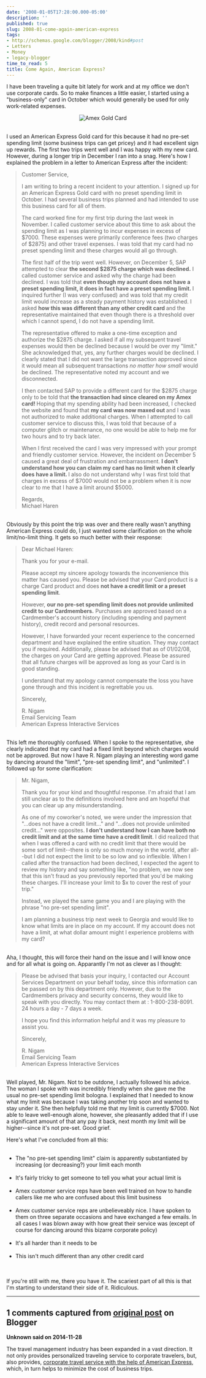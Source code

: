 ```yaml
---
date: '2008-01-05T17:28:00.000-05:00'
description: ''
published: true
slug: 2008-01-come-again-american-express
tags:
- http://schemas.google.com/blogger/2008/kind#post
- Letters
- Money
- legacy-blogger
time_to_read: 5
title: Come Again, American Express?
---
```


I have been traveling a quite bit lately for work and at my office we don't use corporate cards. So to make finances a little easier, I started using a "business-only" card in October which would generally be used for only work-related expenses.<br /><p align="center"><img alt="Amex Gold Card" src="http://www.wassupy.com/wp-content/uploads/2008/01/amex_gold_card_full.jpg" /></p><br />I used an American Express Gold card for this because it had no pre-set spending limit (some business trips can get pricey) and it had excellent sign up rewards. The first two trips went well and I was happy with my new card. However, during a longer trip in December I ran into a snag. Here's how I explained the problem in a letter to American Express after the incident:<br /><blockquote>Customer Service,

I am writing to bring a recent incident to your attention. I signed up for an American Express Gold card with no preset spending limit in October. I had several business trips planned and had intended to use this business card for all of them.

The card worked fine for my first trip during the last week in November. I called customer service about this time to ask about the spending limit as I was planning to incur expenses in excess of $7000. These expenses were primarily conference fees (two charges of $2875) and other travel expenses. I was told that my card had no preset spending limit and these charges would all go through.

The first half of the trip went well. However, on December 5, SAP attempted to clear <strong>the second $2875 charge which was declined.</strong> I called customer service and asked why the charge had been declined. I was told that <strong>even though my account does not have a preset spending limit, it does in fact have a preset spending limit. </strong>I inquired further (I was very confused) and was told that my credit limit would increase as a steady payment history was established. I asked <strong>how this was different than any other credit card </strong>and the representative maintained that even though there is a threshold over which I cannot spend, I do not have a spending limit.

The representative offered to make a one-time exception and authorize the $2875 charge. I asked if all my subsequent travel expenses would then be declined because I would be over my "limit." She acknowledged that, yes, any further charges would be declined. I clearly stated that I did not want the large transaction approved since it would mean all subsequent transactions <em>no matter how small</em> would be declined. The representative noted my account and we disconnected.

I then contacted SAP to provide a different card for the $2875 charge only to be told that <strong>the transaction had since cleared on my Amex card! </strong>Hoping that my spending ability had been increased, I checked the website and found that <strong>my card was now maxed out </strong>and I was not authorized to make additional charges. When I attempted to call customer service to discuss this, I was told that because of a computer glitch or maintenance, no one would be able to help me for two hours and to try back later.

When I first received the card I was very impressed with your prompt and friendly customer service. However, the incident on December 5 caused a great deal of frustration and embarrassment. <strong>I don't understand how you can claim my card has no limit when it clearly does have a limit. </strong>I also do not understand why I was first told that charges in excess of $7000 would not be a problem when it is now clear to me that I have a limit around $5000.

Regards,<br />Michael Haren</blockquote><br />Obviously by this point the trip was over and there really wasn't anything American Express could do, I just wanted some clarification on the whole limit/no-limit thing. It gets so much better with their response:<br /><blockquote>Dear Michael Haren:

Thank you for your e-mail.

Please accept my sincere apology towards the inconvenience this matter has caused you. Please be advised that your Card product is a charge Card product and does <strong>not have a credit limit or a preset spending limit</strong>.

However, <strong>our no pre-set spending limit does not provide unlimited credit to our Cardmembers.</strong> Purchases are approved based on a Cardmember's account history (including spending and payment history), credit record and personal resources.

However, I have forwarded your recent experience to the concerned department and have explained the entire situation. They may contact you if required. Additionally, please be advised that as of 01/02/08, the charges on your Card are getting approved. Please be assured that all future charges will be approved as long as your Card is in good standing.

I understand that my apology cannot compensate the loss you have gone through and this incident is regrettable you us.

Sincerely,

R. Nigam<br />Email Servicing Team<br />American Express Interactive Services</blockquote><br />This left me thoroughly confused. When I spoke to the representative, she clearly indicated that my card had a fixed limit beyond which charges would not be approved. But now I have R. Nigam playing an interesting word game by dancing around the "limit", "pre-set spending limit", and "unlimited". I followed up for some clarification:<br /><blockquote>Mr. Nigam,

Thank you for your kind and thoughtful response. I'm afraid that I am still unclear as to the definitions involved here and am hopeful that you can clear up any misunderstanding.

As one of my coworker's noted, we were under the impression that "...does not have a credit limit..." and "...does not provide unlimited credit..." were opposites. <strong>I don't understand how I can have both no credit limit and at the same time have a credit limit</strong>. I did realized that when I was offered a card with no credit limit that there would be some sort of limit--there is only so much money in the world, after all--but I did not expect the limit to be so low and so inflexible. When I called after the transaction had been declined, I expected the agent to review my history and say something like, "no problem, we now see that this isn't fraud as you previously reported that you'd be making these charges. I'll increase your limit to $x to cover the rest of your trip."

Instead, we played the same game you and I are playing with the phrase "no pre-set spending limit".

I am planning a business trip next week to Georgia and would like to know what limits are in place on my account. If my account does not have a limit, at what dollar amount might I experience problems with my card?</blockquote><br />Aha, I thought, this will force their hand on the issue and I will know once and for all what is going on. Apparantly I'm not as clever as I thought:<br /><blockquote>Please be advised that basis your inquiry, I contacted our Account Services Department on your behalf today, since this information can be passed on by this department only. However, due to the Cardmembers privacy and security concerns, they would like to speak with you directly. You may contact them at : 1-800-238-8091. 24 hours a day - 7 days a week.

I hope you find this information helpful and it was my pleasure to assist you.

Sincerely,

R. Nigam<br />Email Servicing Team<br />American Express Interactive Services</blockquote><br />Well played, Mr. Nigam. Not to be outdone, I actually followed his advice. The woman I spoke with was incredibly friendly when she gave me the usual no pre-set spending limit bologna. I explained that I needed to know what my limit was because I was taking another trip soon and wanted to stay under it. She then helpfully told me that my limit is currently $7000. Not able to leave well-enough alone, however, she pleasantly added that if I use a significant amount of that any pay it back, next month my limit will be higher--since it's not pre-set. Good grief.

Here's what I've concluded from all this:<br /><ul><br />	<li>The "no pre-set spending limit" claim is apparently substantiated by increasing (or decreasing?) your limit each month</li><br />	<li>It's fairly tricky to get someone to tell you what your actual limit is</li><br />	<li>Amex customer service reps have been well trained on how to handle callers like me who are confused about this limit business</li><br />	<li>Amex customer service reps are unbelieveably nice. I have spoken to them on three separate occasions and have exchanged a few emails. In all cases I was blown away with how great their service was (except of course for dancing around this bizarre corporate policy)</li><br />	<li>It's all harder than it needs to be</li><br />	<li>This isn't much different than any other credit card</li><br /></ul><br />If you're still with me, there you have it. The scariest part of all this is that I'm starting to understand their side of it. Ridiculous.

---

## 1 comments captured from [original post](https://blog.wassupy.com/2008/01/come-again-american-express.html) on Blogger

**Unknown said on 2014-11-28**

The travel management industry has been expanded in a vast direction. It not only provides personalized traveling service to corporate travelers, but, also provides, <a href="http://www.brickelltravel.com/businesstravelservices.php" rel="nofollow">corporate travel service with the help of American Express</a>, which, in turn helps to minimize the cost of business trips.

